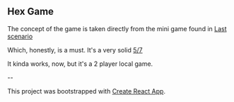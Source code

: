 ## Hex Game

The concept of the game is taken directly from the mini game found in [Last scenario](http://site.scfworks.com/?page_id=8)

Which, honestly, is a must. It's a very solid [5/7](https://imgur.com/gallery/eDF6K)

It kinda works, now, but it's a 2 player local game.

--

This project was bootstrapped with [Create React App](https://github.com/facebookincubator/create-react-app).
